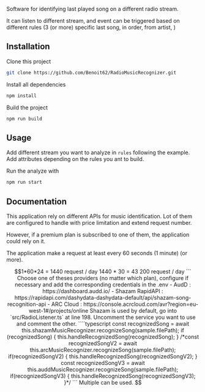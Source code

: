 Software for identifying last played song on a different radio stream.

It can listen to different stream, and event can be triggered based on different rules (3 (or more) specific last song, in order, from artist, )

## Installation

Clone this project
```bash
git clone https://github.com/Benoit62/RadioMusicRecognizer.git
```

Install all dependencies
```bash
npm install
```

Build the project
```bash
npm run build
```


## Usage

Add different stream you want to analyze in `rules` following the example.
Add attributes depending on the rules you ant to build.

Run the analyze with
```bash
npm run start
```



## Documentation

This application rely on different APIs for music identification.
Lot of them are configured to handle with price limitation and extend request number.

However, if a premium plan is subscribed to one of them, the application could rely on it.

The application make a request at least every 60 seconds (1 minute) (or more).

````math
1*60*24 = 1440 request / day

1440 * 30 = 43 200 request / day
```

Choose one of theses providers (no matter which plan), configure if necessary and add the corresponding credentials in the .env

- AudD : https://dashboard.audd.io/
- Shazam RapidAPI : https://rapidapi.com/dashydata-dashydata-default/api/shazam-song-recognition-api
- ARC Cloud : https://console.acrcloud.com/avr?region=eu-west-1#/projects/online

Shazam is used by default, go into `src/RadioListener.ts` at line 198.
Uncomment the service you want to use and comment the other.
````typescript
const recognizedSong = await this.shazamMusicRecognizer.recognizeSong(sample.filePath);
if (recognizedSong) {
    this.handleRecognizedSong(recognizedSong);
}

/*const recognizedSongV2 = await this.arcMusicRecognizer.recognizeSong(sample.filePath);
if(recognizedSongV2) {
    this.handleRecognizedSong(recognizedSongV2);
}

const recognizedSongV3 = await this.auddMusicRecognizer.recognizeSong(sample.filePath);
if(recognizedSongV3) {
    this.handleRecognizedSong(recognizedSongV3);
}*/
```
Multiple can be used.
